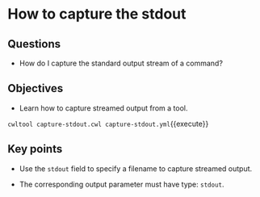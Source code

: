# How to capture the stdout

## Questions

- How do I capture the standard output stream of a command?

## Objectives

- Learn how to capture streamed output from a tool.

`cwltool capture-stdout.cwl capture-stdout.yml`{{execute}}


## Key points

- Use the `stdout` field to specify a filename to capture streamed output.

- The corresponding output parameter must have type: `stdout`.